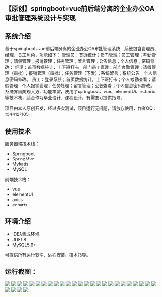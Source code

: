## 【原创】springboot+vue前后端分离的企业办公OA审批管理系统设计与实现

## 系统介绍

基于springboot+vue前后端分离的企业办公OA审批管理系统，系统包含管理员、经理、员工角色，功能如下：
管理员：首页统计；部门管理；员工管理；考勤管理；请假管理；报销管理；任务管理；留言管理；公告信息；个人信息；密码修改；
经理：首页数据统计，上下班打卡；部门员工管理；部门考勤管理；请假管理（审批）；报销管理（审批）；任务管理（下发）；系统留言；系统公告；个人信息密码修改。
员工：登录系统；首页数据统计，上下班打卡；个人考勤查看；请假管理；个人报销管理；任务处理；留言管理；公告查看；个人信息密码修改。
系统界面美观大方，功能丰富，使用了springboot、vue、elementUi、echarts等技术栈，适合作为毕业设计、课程设计，有需要可提供指导。

项目由本人原创开发，经过多次测试，项目运行无问题，请放心使用，作者QQ：1344127185。

## 使用技术

服务器端技术栈：

- Springboot
- SpringMvc
- Mybatis
- MySQL

前端技术栈：

- vue
- elementUI
- axios
- echarts

## 环境介绍

- IDEA集成环境
- JDK1.8
- MySQL5.6+

可提供所有运行软件、远程安装、技术指导。

## 运行截图：
![](https://github.com/itcoderyhl/oa-approval-server/blob/main/images/1.png)
![](https://github.com/itcoderyhl/oa-approval-server/blob/main/images/2.png)
![](https://github.com/itcoderyhl/oa-approval-server/blob/main/images/3.png)
![](https://github.com/itcoderyhl/oa-approval-server/blob/main/images/4.png)
![](https://github.com/itcoderyhl/oa-approval-server/blob/main/images/5.png)
![](https://github.com/itcoderyhl/oa-approval-server/blob/main/images/6.png)
![](https://github.com/itcoderyhl/oa-approval-server/blob/main/images/7.png)
![](https://github.com/itcoderyhl/oa-approval-server/blob/main/images/8.png)
![](https://github.com/itcoderyhl/oa-approval-server/blob/main/images/9.png)
![](https://github.com/itcoderyhl/oa-approval-server/blob/main/images/10.png)
![](https://github.com/itcoderyhl/oa-approval-server/blob/main/images/11.png)
![](https://github.com/itcoderyhl/oa-approval-server/blob/main/images/12.png)
![](https://github.com/itcoderyhl/oa-approval-server/blob/main/images/13.png)
![](https://github.com/itcoderyhl/oa-approval-server/blob/main/images/14.png)
![](https://github.com/itcoderyhl/oa-approval-server/blob/main/images/15.png)
![](https://github.com/itcoderyhl/oa-approval-server/blob/main/images/16.png)
![](https://github.com/itcoderyhl/oa-approval-server/blob/main/images/17.png)
![](https://github.com/itcoderyhl/oa-approval-server/blob/main/images/18.png)
![](https://github.com/itcoderyhl/oa-approval-server/blob/main/images/19.png)
![](https://github.com/itcoderyhl/oa-approval-server/blob/main/images/20.png)
![](https://github.com/itcoderyhl/oa-approval-server/blob/main/images/21.png)
![](https://github.com/itcoderyhl/oa-approval-server/blob/main/images/22.png)
![](https://github.com/itcoderyhl/oa-approval-server/blob/main/images/23.png)
![](https://github.com/itcoderyhl/oa-approval-server/blob/main/images/24.png)
![](https://github.com/itcoderyhl/oa-approval-server/blob/main/images/25.png)
![](https://github.com/itcoderyhl/oa-approval-server/blob/main/images/26.png)
![](https://github.com/itcoderyhl/oa-approval-server/blob/main/images/27.png)
![](https://github.com/itcoderyhl/oa-approval-server/blob/main/images/28.png)
![](https://github.com/itcoderyhl/oa-approval-server/blob/main/images/29.png)


